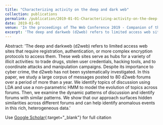 ```yaml
---
title: "Characterizing activity on the deep and dark web"
collection: publications
permalink: /publication/2019-01-01-Characterizing-activity-on-the-deep-and-dark-web
date: 2019-01-01
venue: 'In the proceedings of The Web Conference 2019 - Companion of the World Wide Web Conference, WWW 2019'
excerpt: 'The deep and darkweb (d2web) refers to limited access web sites that require registration, authentication, or more complex encryption protocols to access them. These web sites serve as hubs for a variety of illicit activities: to trade drugs, stolen user credentials, hacking tools, and to coordinate attacks and manipulation campaigns. Despite its importance to cyber crime, the d2web has not been systematically investigated. In this paper, we study a large corpus of messages posted to 80 d2web fo...'
---
```

Abstract: 'The deep and darkweb (d2web) refers to limited access web sites that require registration, authentication, or more complex encryption protocols to access them. These web sites serve as hubs for a variety of illicit activities: to trade drugs, stolen user credentials, hacking tools, and to coordinate attacks and manipulation campaigns. Despite its importance to cyber crime, the d2web has not been systematically investigated. In this paper, we study a large corpus of messages posted to 80 d2web forums over a period of more than a year. We identify topics of discussion using LDA and use a non-parametric HMM to model the evolution of topics across forums. Then, we examine the dynamic patterns of discussion and identify forums with similar patterns. We show that our approach surfaces hidden similarities across different forums and can help identify anomalous events in this rich, heterogeneous data.'

Use [Google Scholar](https://scholar.google.com/scholar?q=Characterizing+activity+on+the+deep+and+dark+web){:target="_blank"} for full citation